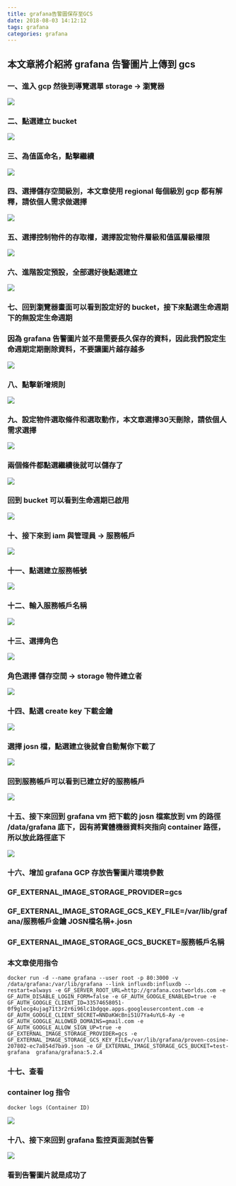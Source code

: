 ```yaml
---
title: grafana告警圖保存至GCS
date: 2018-08-03 14:12:12
tags: grafana
categories: grafana
---
```


## 本文章將介紹將 grafana 告警圖片上傳到 gcs

<!-- more -->

### 一、進入 gcp 然後到導覽選單 storage → 瀏覽器

![ ](images/1.png)

### 二、點選建立 bucket

![ ](images/2.png)

### 三、為值區命名，點擊繼續

![ ](images/3.png)

### 四、選擇儲存空間級別，本文章使用 regional 每個級別 gcp 都有解釋，請依個人需求做選擇

![ ](images/4.png)

### 五、選擇控制物件的存取權，選擇設定物件層級和值區層級權限

![ ](images/5.png)

### 六、進階設定預設，全部選好後點選建立

![ ](images/6.png)

### 七、回到瀏覽器畫面可以看到設定好的 bucket，接下來點選生命週期下的無設定生命週期

### 因為 grafana 告警圖片並不是需要長久保存的資料，因此我們設定生命週期定期刪除資料，不要讓圖片越存越多

![ ](images/7.png)

### 八、點擊新增規則

![ ](images/8.png)

### 九、設定物件選取條件和選取動作，本文章選擇30天刪除，請依個人需求選擇

![ ](images/9.png)

### 兩個條件都點選繼續後就可以儲存了

![ ](images/10.png)

### 回到 bucket 可以看到生命週期已啟用

![ ](images/11.png)

### 十、接下來到 iam 與管理員 → 服務帳戶

![ ](images/12.png)

### 十一、點選建立服務帳號

![ ](images/13.png)

### 十二、輸入服務帳戶名稱

![ ](images/14.png)

### 十三、選擇角色

![ ](images/15.png)

### 角色選擇 儲存空間 → storage 物件建立者

![ ](images/16.png)

### 十四、點選 create key 下載金鑰

![ ](images/17.png)

### 選擇 josn 檔，點選建立後就會自動幫你下載了

![ ](images/18.png)

### 回到服務帳戶可以看到已建立好的服務帳戶

![ ](images/19.png)

### 十五、接下來回到 grafana vm 把下載的 josn 檔案放到 vm 的路徑 /data/grafana 底下，因有將實體機器資料夾指向 container 路徑，所以放此路徑底下

![ ](images/20.png)

### 十六、增加 grafana GCP 存放告警圖片環境參數

### GF_EXTERNAL_IMAGE_STORAGE_PROVIDER=gcs

### GF_EXTERNAL_IMAGE_STORAGE_GCS_KEY_FILE=/var/lib/grafana/服務帳戶金鑰 JOSN檔名稱+.josn

### GF_EXTERNAL_IMAGE_STORAGE_GCS_BUCKET=服務帳戶名稱

### 本文章使用指令

```
docker run -d --name grafana --user root -p 80:3000 -v /data/grafana:/var/lib/grafana --link influxdb:influxdb --restart=always -e GF_SERVER_ROOT_URL=http://grafana.costworlds.com -e GF_AUTH_DISABLE_LOGIN_FORM=false -e GF_AUTH_GOOGLE_ENABLED=true -e GF_AUTH_GOOGLE_CLIENT_ID=33574658051-0f9glecg4ujag71t3r2r6i96lc1bdgqe.apps.googleusercontent.com -e GF_AUTH_GOOGLE_CLIENT_SECRET=NNDaKWcBni51U7Ya4uYL6-Ay -e GF_AUTH_GOOGLE_ALLOWED_DOMAINS=gmail.com -e GF_AUTH_GOOGLE_ALLOW_SIGN_UP=true -e GF_EXTERNAL_IMAGE_STORAGE_PROVIDER=gcs -e GF_EXTERNAL_IMAGE_STORAGE_GCS_KEY_FILE=/var/lib/grafana/proven-cosine-207802-ec7a854d7ba9.json -e GF_EXTERNAL_IMAGE_STORAGE_GCS_BUCKET=test-grafana  grafana/grafana:5.2.4
```

### 十七、查看

### container log 指令

```
docker logs (Container ID)
```

![ ](images/21.png)

### 十八、接下來回到 grafana 監控頁面測試告警

![ ](images/22.png)

### 看到告警圖片就是成功了